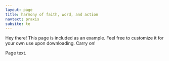```yaml
---
layout: page
title: harmony of faith, word, and action
navtext: praxis
subsite: te
---
```


<p class="message">
  Hey there! This page is included as an example. Feel free to customize it for your own use upon downloading. Carry on!
</p>

Page text.
